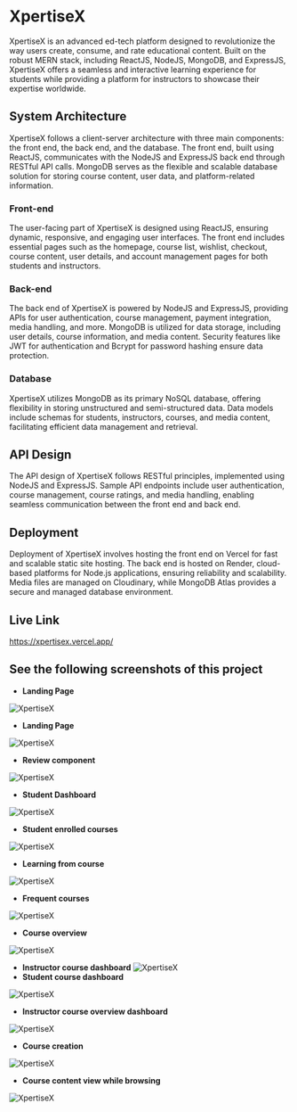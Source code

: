 # XpertiseX

XpertiseX is an advanced ed-tech platform designed to revolutionize the way users create, consume, and rate educational content. Built on the robust MERN stack, including ReactJS, NodeJS, MongoDB, and ExpressJS, XpertiseX offers a seamless and interactive learning experience for students while providing a platform for instructors to showcase their expertise worldwide.

## System Architecture

XpertiseX follows a client-server architecture with three main components: the front end, the back end, and the database. The front end, built using ReactJS, communicates with the NodeJS and ExpressJS back end through RESTful API calls. MongoDB serves as the flexible and scalable database solution for storing course content, user data, and platform-related information.

### Front-end

The user-facing part of XpertiseX is designed using ReactJS, ensuring dynamic, responsive, and engaging user interfaces. The front end includes essential pages such as the homepage, course list, wishlist, checkout, course content, user details, and account management pages for both students and instructors.

### Back-end

The back end of XpertiseX is powered by NodeJS and ExpressJS, providing APIs for user authentication, course management, payment integration, media handling, and more. MongoDB is utilized for data storage, including user details, course information, and media content. Security features like JWT for authentication and Bcrypt for password hashing ensure data protection.

### Database

XpertiseX utilizes MongoDB as its primary NoSQL database, offering flexibility in storing unstructured and semi-structured data. Data models include schemas for students, instructors, courses, and media content, facilitating efficient data management and retrieval.

## API Design

The API design of XpertiseX follows RESTful principles, implemented using NodeJS and ExpressJS. Sample API endpoints include user authentication, course management, course ratings, and media handling, enabling seamless communication between the front end and back end.

## Deployment

Deployment of XpertiseX involves hosting the front end on Vercel for fast and scalable static site hosting. The back end is hosted on Render, cloud-based platforms for Node.js applications, ensuring reliability and scalability. Media files are managed on Cloudinary, while MongoDB Atlas provides a secure and managed database environment.


## Live Link 
https://xpertisex.vercel.app/

## See the following screenshots of this project


- **Landing Page**

![XpertiseX](./public/screenshot/1.png)

- **Landing Page**

![XpertiseX](./public/screenshot/2.png)

- **Review component**

![XpertiseX](./public/screenshot/3.png)
- **Student Dashboard**

![XpertiseX](./public/screenshot/4.png)

- **Student enrolled courses**

![XpertiseX](./public/screenshot/5.png)

- **Learning from course**

![XpertiseX](./public/screenshot/6.png)

- **Frequent courses**

![XpertiseX](./public/screenshot/7.png)

- **Course overview**

![XpertiseX](./public/screenshot/8.png)
- **Instructor course dashboard**
![XpertiseX](./public/screenshot/9.png)
- **Student course dashboard**

![XpertiseX](./public/screenshot/10.png)
- **Instructor course overview dashboard**

![XpertiseX](./public/screenshot/11.png)
- **Course creation**

![XpertiseX](./public/screenshot/12.png)
- **Course content view while browsing**

![XpertiseX](./public/screenshot/13.png)
